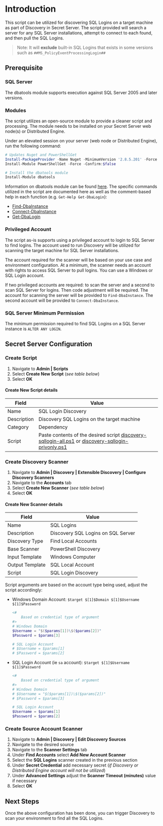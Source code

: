 # Introduction

This script can be utilized for discovering SQL Logins on a target machine as part of Discovery in Secret Server. The script provided will search a server for any SQL Server installations, attempt to connect to each found, and then pull the SQL Logins.

> Note: It will **exclude** built-in SQL Logins that exists in some versions such as `##MS_PolicyEventProcessingLogin##`

## Prerequisite

### SQL Server

The dbatools module supports execution against SQL Server 2005 and later versions.

### Modules

The script utilizes an open-source module to provide a cleaner script and processing. The module needs to be installed on your Secret Server web node(s) or Distributed Engine.

Under an elevated session on your server (web node or Distributed Engine), run the following command:

```powershell
# Updates Nuget and PowerShellGet
Install-PackageProvider -Name Nuget -MinimumVersion '2.8.5.201' -Force -Confirm:$false
Install-Module PowerShellGet -Force -Confirm:$false

# Install the dbatools module
Install-Module dbatools
```

Information on dbatools module can be found [here](https://dbatools.io). The specific commands utilized in the script are documented here as well as the comment-based help in each function (e.g. `Get-Help Get-DbaLogin`):

- [Find-DbaInstance](https://docs.dbatools.io/#Find-DbaInstance)
- [Connect-DbaInstance](https://docs.dbatools.io/#Connect-DbaInstance)
- [Get-DbaLogin](https://docs.dbatools.io/#Get-DbaLogin)

### Privileged Account

The script as-is supports using a privileged account to login to SQL Server to find logins. The account used to run Discovery will be utilized for scanning the target machine for SQL Server installations.

The account required for the scanner will be based on your use case and environment configuration. At a minimum, the scanner needs an account with rights to access SQL Server to pull logins. You can use a Windows or SQL Login account.

If two privileged accounts are required: to scan the server and a second to scan SQL Server for logins. Then code adjustment will be required. The account for scanning the server will be provided to `Find-DbaInstance`. The second account will be provided to `Connect-DbaInstance`.

### SQL Server Minimum Permission

The minimum permission required to find SQL Logins on a SQL Server instance is `ALTER ANY LOGIN`.

## Secret Server Configuration

### Create Script

1. Navigate to **Admin | Scripts**
1. Select **Create New Script** (_see table below_)
1. Select **OK**

#### Create New Script details

| Field | Value |
| ------------ | -------------------------------- |
| Name | SQL Login Discovery |
| Description | Discovery SQL Logins on the target machine |
| Category | Dependency |
| Script | Paste contents of the desired script [discovery-sqllogin-all.ps1](discovery-sqllogin-all.ps1) or [discovery-sqllogin-privonly.ps1](discovery-sqllogin-privonly.ps1) |

### Create Discovery Scanner

1. Navigate to **Admin | Discovery | Extensible Discovery | Configure Discovery Scanners**
1. Navigate to the **Accounts** tab
1. Select **Create New Scanner** (_see table below_)
1. Select **OK**

#### Create New Scanner details

| Field | Value |
| ------------ | -------------------------------- |
| Name | SQL Logins |
| Description | Discovery SQL Logins on SQL Server |
| Discovery Type | Find Local Accounts |
| Base Scanner | PowerShell Discovery |
| Input Template | Windows Computer |
| Output Template | SQL Local Account |
| Script | SQL Login Discovery |

Script arguments are based on the account type being used, adjust the script accordingly:

- Windows Domain Account: `$target $[1]$Domain $[1]$Username $[1]$Password`

    ```powershell
    <#
        Based on credential type of argument
    #>
    # Windows Domain
    $Username = "$($params[1])\$($params[2])"
    $Password = $params[3]

    # SQL Login Account
    # $Username = $params[1]
    # $Password = $params[2]
    ```

- SQL Login Account (ie `sa` account): `$target $[1]$Username $[1]$Password`

    ```powershell
    <#
        Based on credential type of argument
    #>
    # Windows Domain
    # $Username = "$($params[1])\$($params[2])"
    # $Password = $params[3]

    # SQL Login Account
    $Username = $params[1]
    $Password = $params[2]
    ```

### Create Source Account Scanner

1. Navigate to **Admin | Discovery | Edit Discovery Sources**
1. Navigate to the desired source
1. Navigate to the **Scanner Settings** tab
1. Under **Find Accounts** select **Add New Account Scanner**
1. Select the **SQL Logins** scanner created in the previous section
1. Under **Secret Credential** add necessary secret (_if Discovery or Distributed Engine account will not be utilized_)
1. Under **Advanced Settings** adjust the **Scanner Timeout (minutes)** value if necessary
1. Select **OK**

## Next Steps

Once the above configuration has been done, you can trigger Discovery to scan your environment to find all the SQL Logins.
